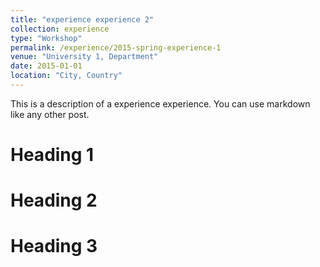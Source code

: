 ```yaml
---
title: "experience experience 2"
collection: experience
type: "Workshop"
permalink: /experience/2015-spring-experience-1
venue: "University 1, Department"
date: 2015-01-01
location: "City, Country"
---
```


This is a description of a experience experience. You can use markdown like any other post.

# Heading 1

# Heading 2

# Heading 3
